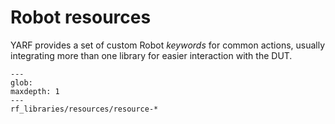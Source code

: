 # Robot resources

YARF provides a set of custom Robot _keywords_ for common actions, usually integrating more than one library for easier interaction with the DUT.

```{toctree}
---
glob:
maxdepth: 1
---
rf_libraries/resources/resource-*
```
